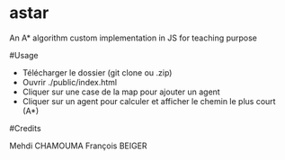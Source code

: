 # astar

An A* algorithm custom implementation in JS for teaching purpose

#Usage

* Télécharger le dossier (git clone ou .zip)
* Ouvrir ./public/index.html
* Cliquer sur une case de la map pour ajouter un agent
* Cliquer sur un agent pour calculer et afficher le chemin le plus court (A*)

#Credits

Mehdi CHAMOUMA
François BEIGER
